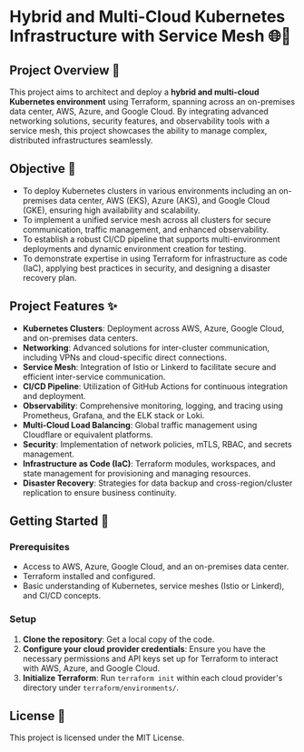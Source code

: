 # Hybrid and Multi-Cloud Kubernetes Infrastructure with Service Mesh 🌐🔗

## Project Overview 📜

This project aims to architect and deploy a **hybrid and multi-cloud Kubernetes environment** using Terraform, spanning across an on-premises data center, AWS, Azure, and Google Cloud. By integrating advanced networking solutions, security features, and observability tools with a service mesh, this project showcases the ability to manage complex, distributed infrastructures seamlessly.

## Objective 🎯

- To deploy Kubernetes clusters in various environments including an on-premises data center, AWS (EKS), Azure (AKS), and Google Cloud (GKE), ensuring high availability and scalability.
- To implement a unified service mesh across all clusters for secure communication, traffic management, and enhanced observability.
- To establish a robust CI/CD pipeline that supports multi-environment deployments and dynamic environment creation for testing.
- To demonstrate expertise in using Terraform for infrastructure as code (IaC), applying best practices in security, and designing a disaster recovery plan.

## Project Features ✨

- **Kubernetes Clusters**: Deployment across AWS, Azure, Google Cloud, and on-premises data centers.
- **Networking**: Advanced solutions for inter-cluster communication, including VPNs and cloud-specific direct connections.
- **Service Mesh**: Integration of Istio or Linkerd to facilitate secure and efficient inter-service communication.
- **CI/CD Pipeline**: Utilization of GitHub Actions for continuous integration and deployment.
- **Observability**: Comprehensive monitoring, logging, and tracing using Prometheus, Grafana, and the ELK stack or Loki.
- **Multi-Cloud Load Balancing**: Global traffic management using Cloudflare or equivalent platforms.
- **Security**: Implementation of network policies, mTLS, RBAC, and secrets management.
- **Infrastructure as Code (IaC)**: Terraform modules, workspaces, and state management for provisioning and managing resources.
- **Disaster Recovery**: Strategies for data backup and cross-region/cluster replication to ensure business continuity.

## Getting Started 🚀

### Prerequisites

- Access to AWS, Azure, Google Cloud, and an on-premises data center.
- Terraform installed and configured.
- Basic understanding of Kubernetes, service meshes (Istio or Linkerd), and CI/CD concepts.

### Setup

1. **Clone the repository**: Get a local copy of the code.
2. **Configure your cloud provider credentials**: Ensure you have the necessary permissions and API keys set up for Terraform to interact with AWS, Azure, and Google Cloud.
3. **Initialize Terraform**: Run `terraform init` within each cloud provider's directory under `terraform/environments/`.

## License 📄

This project is licensed under the MIT License.
